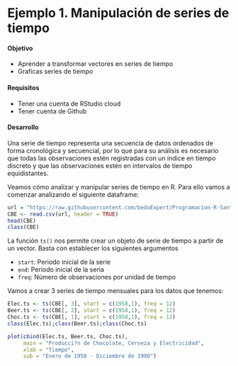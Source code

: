 # Ejemplo 1. Manipulación de series de tiempo

#### Objetivo
- Aprender a transformar vectores en series de tiempo
- Graficas series de tiempo

#### Requisitos
- Tener una cuenta de RStudio cloud
- Tener cuenta de Github

#### Desarrollo

Una serie de tiempo representa una secuencia de datos ordenados de forma cronológica
y secuencial, por lo que para su análisis es necesario que todas las observaciones 
estén registradas con un índice en tiempo discreto y que las observaciones estén en
intervalos de tiempo equidistantes.

Veamos cómo analizar y manipular series de tiempo en R. Para ello vamos a comenzar 
analizando el siguiente dataframe:
```R
url = "https://raw.githubusercontent.com/beduExpert/Programacion-R-Santander-2022/main/Sesion-07/Data/cbe_data.csv"
CBE <- read.csv(url, header = TRUE)
head(CBE)
class(CBE)
```
La función `ts()` nos permite crear un objeto de serie de tiempo a partir de un vector.
Basta con establecer los siguientes argumentos
- `start`: Periodo inicial de la serie
- `end`: Periodo inicial de la seria
- `freq`: Número de observaciones por unidad de tiempo

Vamos a crear 3 series de tiempo mensuales para los datos que tenemos:
```R
Elec.ts <- ts(CBE[, 3], start = c(1958,1), freq = 12)
Beer.ts <- ts(CBE[, 2], start = c(1958,1), freq = 12)
Choc.ts <- ts(CBE[, 1], start = c(1958,1), freq = 12)
class(Elec.ts);class(Beer.ts);class(Choc.ts)

plot(cbind(Elec.ts, Beer.ts, Choc.ts), 
     main = "Producci?n de Chocolate, Cerveza y Electricidad", 
     xlab = "Tiempo",
     sub = "Enero de 1958 - Diciembre de 1990")
```
